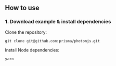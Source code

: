 ## How to use

### 1. Download example & install dependencies

Clone the repository:

```
git clone git@github.com:prisma/photonjs.git
```

Install Node dependencies:

```
yarn
```
